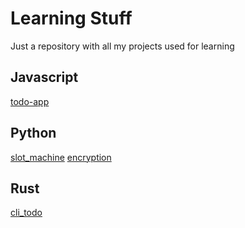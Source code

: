 # Learning Stuff
Just a repository with all my projects used for learning

## Javascript
[todo-app](./js/todo_app/README.md)

## Python
[slot_machine](./python/slot_machine/README.md)
[encryption](./python/encryption/README.md)

## Rust
[cli_todo](./rust/cli_todo/README.md)
